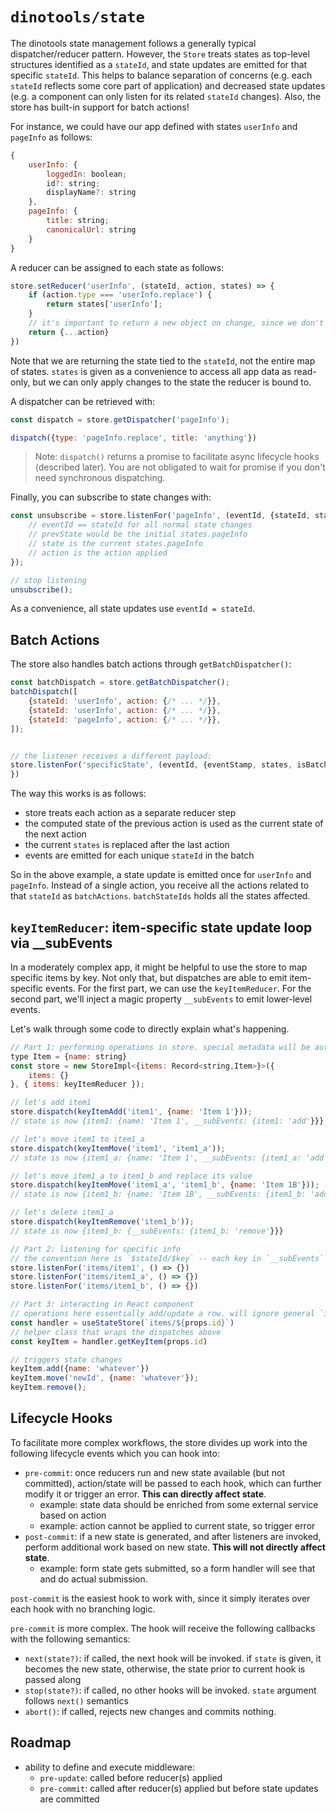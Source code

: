 # `dinotools/state`

The dinotools state management follows a generally typical dispatcher/reducer pattern.  However, the `Store` treats states as top-level structures identified as a `stateId`, and state updates are emitted for that specific `stateId`. This helps to balance separation of concerns (e.g. each `stateId` reflects some core part of application) and decreased state updates (e.g. a component can only listen for its related `stateId` changes). Also, the store has built-in support for batch actions!

For instance, we could have our app defined with states `userInfo` and `pageInfo` as follows:

```javascript
{
    userInfo: {
        loggedIn: boolean;
        id?: string;
        displayName?: string
    },
    pageInfo: {
        title: string;
        canonicalUrl: string
    }
}
```

A reducer can be assigned to each state as follows:

```javascript
store.setReducer('userInfo', (stateId, action, states) => {
    if (action.type === 'userInfo.replace') {
        return states['userInfo'];
    }
    // it's important to return a new object on change, since we don't do a deep diff of objects
    return {...action}
})
```

Note that we are returning the state tied to the `stateId`, not the entire map of states. `states` is given as a convenience to access all app data as read-only, but we can only apply changes to the state the reducer is bound to.

A dispatcher can be retrieved with:

```javascript
const dispatch = store.getDispatcher('pageInfo');

dispatch({type: 'pageInfo.replace', title: 'anything'})
```

> Note: `dispatch()` returns a promise to facilitate async lifecycle hooks (described later). You are not obligated to wait for promise if you don't need synchronous dispatching.

Finally, you can subscribe to state changes with:

```javascript
const unsubscribe = store.listenFor('pageInfo', (eventId, {stateId, state, prevState, states, action }) => {
    // eventId == stateId for all normal state changes
    // prevState would be the initial states.pageInfo
    // state is the current states.pageInfo
    // action is the action applied
});

// stop listening
unsubscribe();
```

As a convenience, all state updates use `eventId = stateId`.

## Batch Actions

The store also handles batch actions through `getBatchDispatcher()`:

```javascript
const batchDispatch = store.getBatchDispatcher();
batchDispatch([
    {stateId: 'userInfo', action: {/* ... */}},
    {stateId: 'userInfo', action: {/* ... */}},
    {stateId: 'pageInfo', action: {/* ... */}},
]);


// the listener receives a different payload:
store.listenFor('specificState', (eventId, {eventStamp, states, isBatch, batchStateIds, batchActions, prevStates}) => {
})
```

The way this works is as follows:

- store treats each action as a separate reducer step
- the computed state of the previous action is used as the current state of the next action
- the current `states` is replaced after the last action
- events are emitted for each unique `stateId` in the batch

So in the above example, a state update is emitted once for `userInfo` and `pageInfo`. Instead of a single action, you receive all the actions related to that `stateId` as `batchActions`. `batchStateIds` holds all the states affected.

## `keyItemReducer`: item-specific state update loop via __subEvents

In a moderately complex app, it might be helpful to use the store to map specific items by key. Not only that, but dispatches are able to emit item-specific events. For the first part, we can use the `keyItemReducer`. For the second part, we'll inject a magic property `__subEvents` to emit lower-level events.

Let's walk through some code to directly explain what's happening.

```javascript
// Part 1: performing operations in store. special metadata will be automatically injected
type Item = {name: string}
const store = new StoreImpl<{items: Record<string,Item>}>({
    items: {}
}, { items: keyItemReducer });

// let's add item1
store.dispatch(keyItemAdd('item1', {name: 'Item 1'}));
// state is now {item1: {name: 'Item 1', __subEvents: {item1: 'add'}}}

// let's move item1 to item1_a
store.dispatch(keyItemMove('item1', 'item1_a'));
// state is now {item1_a: {name: 'Item 1', __subEvents: {item1_a: 'add', item1: 'remove'}}}

// let's move item1_a to item1_b and replace its value
store.dispatch(keyItemMove('item1_a', 'item1_b', {name: 'Item 1B'}));
// state is now {item1_b: {name: 'Item 1B', __subEvents: {item1_b: 'add', item1_a: 'remove'}}}

// let's delete item1_a
store.dispatch(keyItemRemove('item1_b'));
// state is now {item1_b: {__subEvents: {item1_b: 'remove'}}}

// Part 2: listening for specific info
// the convention here is `$stateId/$key` -- each key in `__subEvents` will generate a subevent
store.listenFor('items/item1', () => {})
store.listenFor('items/item1_a', () => {})
store.listenFor('items/item1_b', () => {})

// Part 3: interacting in React component
// operations here essentially add/update a row. will ignore general `items` updates
const handler = useStateStore(`items/${props.id}`)
// helper class that wraps the dispatches above
const keyItem = handler.getKeyItem(props.id)

// triggers state changes
keyItem.add({name: 'whatever'})
keyItem.move('newId', {name: 'whatever'});
keyItem.remove();
```

## Lifecycle Hooks

To facilitate more complex workflows, the store divides up work into the following lifecycle events which you can hook into:

- `pre-commit`: once reducers run and new state available (but not committed), action/state will be passed to each hook, which can further modify it or trigger an error. **This can directly affect state**.
  - example: state data should be enriched from some external service based on action
  - example: action cannot be applied to current state, so trigger error
- `post-commit`: if a new state is generated, and after listeners are invoked, perform additional work based on new state. **This will not directly affect state**.
  - example: form state gets submitted, so a form handler will see that and do actual submission.

`post-commit` is the easiest hook to work with, since it simply iterates over each hook with no branching logic.

`pre-commit` is more complex. The hook will receive the following callbacks with the following semantics:

- `next(state?)`: if called, the next hook will be invoked. if `state` is given, it becomes the new state, otherwise, the state prior to current hook is passed along
- `stop(state?)`: if called, no other hooks will be invoked. `state` argument follows `next()` semantics
- `abort()`: if called, rejects new changes and commits nothing.

## Roadmap

- ability to define and execute middleware:
  - `pre-update`: called before reducer(s) applied
  - `pre-commit`: called after reducer(s) applied but before state updates are committed
